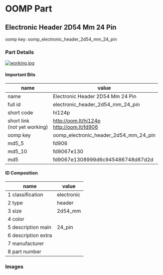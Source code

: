 # OOMP Part  
## Electronic Header 2D54 Mm 24 Pin  
  
oomp key: oomp_electronic_header_2d54_mm_24_pin  
  
### Part Details  
  
[![working.jpg](working_600.jpg)](working.jpg)  
  
#### Important Bits  
| name | value | 
| --- | --- | 
| name | Electronic Header 2D54 Mm 24 Pin | 
| full id | electronic_header_2d54_mm_24_pin | 
| short code | hi124p | 
| short link<br>(not yet working) | http://oom.lt/hi124p<br>http://oom.lt/fd906 | 
| oomp key | oomp_electronic_header_2d54_mm_24_pin | 
| md5_5 | fd906 | 
| md5_10 | fd9067e130 | 
| md5 | fd9067e1308999d6c945486748d87d2d | 
#### ID Composition  
| name | value | 
| --- | --- | 
| 1 classification | electronic | 
| 2 type | header | 
| 3 size | 2d54_mm | 
| 4 color |  | 
| 5 description main | 24_pin | 
| 6 description extra |  | 
| 7 manufacturer |  | 
| 8 part number |  | 
### Images  
